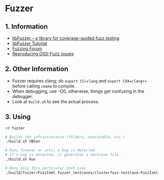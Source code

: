 # Fuzzer <!-- omit in toc -->

## 1. Information

- [libFuzzer – a library for coverage-guided fuzz testing](https://llvm.org/docs/LibFuzzer.html)
- [libFuzzer Tutorial](https://github.com/google/fuzzing/blob/master/tutorial/libFuzzerTutorial.md)
- [Fuzzing Forum](https://github.com/google/fuzzing)
- [Reproducing OSS-Fuzz issues](https://google.github.io/oss-fuzz/advanced-topics/reproducing/)

## 2. Other Information

- Fuzzer requires clang; do `export CC=clang` and `export CXX=clang++` before calling `cmake` to compile.
- When debugging, use -O0, otherwise, things get confusing in the debugger.
- Look at `build.sh` to see the actual process.

## 3. Using

```bash
cd fuzzer

# Builds the infrastructure (folders, executable, etc.)
./build.sh UBSan

# Runs forever or until a bug is detected.
# If a bug is detected, it generates a testcase file.
./build.sh Run

# Runs only this particular test case
./build/fuzzer/FuzzIxml fuzzer_testcases/clusterfuzz-testcase-FuzzIxml-5047870085988352
```
